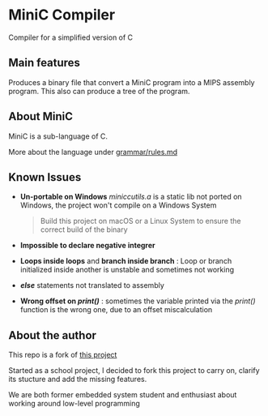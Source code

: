# MiniC Compiler

Compiler for a simplified version of C

## Main features

Produces a binary file that convert a MiniC program into a MIPS assembly program.
This also can produce a tree of the program.

## About MiniC 

MiniC is a sub-language of C. 

More about the language under [grammar/rules.md](https://github.com/jugen667/minic_compiler/blob/master/grammar/rules.md)

## Known Issues
- **Un-portable on Windows**
*miniccutils.a* is a static lib not ported on Windows, the project won't compile on a Windows System
	>Build this project on macOS or a Linux System to ensure the correct build of the binary

- **Impossible to declare negative integrer** 

- **Loops inside loops** and **branch inside branch** : Loop or branch initialized inside another is unstable and sometimes not working

- ***else*** statements not translated to assembly

- **Wrong offset on *print()*** : sometimes the variable printed via the *print()* function is the wrong one, due to an offset miscalculation


## About the author
This repo is a fork of [this project](https://github.com/thomasrPPS/Compilation_pj_Genty_Rio)

Started as a school project, I decided to fork this project to carry on, clarify its stucture and add the missing features.

We are both former embedded system student and enthusiast about working around low-level programming 
